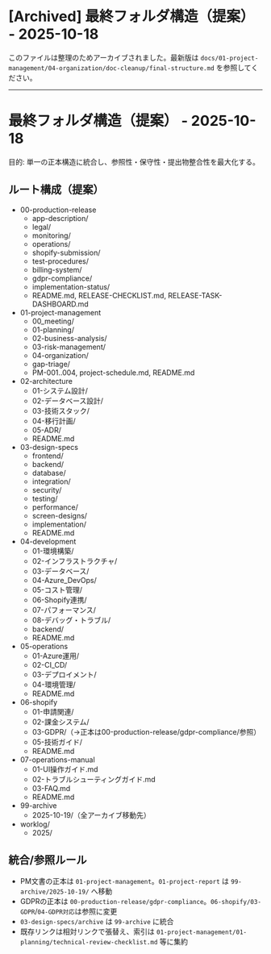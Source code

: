 # [Archived] 最終フォルダ構造（提案） - 2025-10-18

このファイルは整理のためアーカイブされました。最新版は `docs/01-project-management/04-organization/doc-cleanup/final-structure.md` を参照してください。

---

# 最終フォルダ構造（提案） - 2025-10-18

目的: 単一の正本構造に統合し、参照性・保守性・提出物整合性を最大化する。

## ルート構成（提案）
- 00-production-release
  - app-description/
  - legal/
  - monitoring/
  - operations/
  - shopify-submission/
  - test-procedures/
  - billing-system/
  - gdpr-compliance/
  - implementation-status/
  - README.md, RELEASE-CHECKLIST.md, RELEASE-TASK-DASHBOARD.md
- 01-project-management
  - 00_meeting/
  - 01-planning/
  - 02-business-analysis/
  - 03-risk-management/
  - 04-organization/
  - gap-triage/
  - PM-001..004, project-schedule.md, README.md
- 02-architecture
  - 01-システム設計/
  - 02-データベース設計/
  - 03-技術スタック/
  - 04-移行計画/
  - 05-ADR/
  - README.md
- 03-design-specs
  - frontend/
  - backend/
  - database/
  - integration/
  - security/
  - testing/
  - performance/
  - screen-designs/
  - implementation/
  - README.md
- 04-development
  - 01-環境構築/
  - 02-インフラストラクチャ/
  - 03-データベース/
  - 04-Azure_DevOps/
  - 05-コスト管理/
  - 06-Shopify連携/
  - 07-パフォーマンス/
  - 08-デバッグ・トラブル/
  - backend/
  - README.md
- 05-operations
  - 01-Azure運用/
  - 02-CI_CD/
  - 03-デプロイメント/
  - 04-環境管理/
  - README.md
- 06-shopify
  - 01-申請関連/
  - 02-課金システム/
  - 03-GDPR/（→正本は00-production-release/gdpr-compliance/参照）
  - 05-技術ガイド/
  - README.md
- 07-operations-manual
  - 01-UI操作ガイド.md
  - 02-トラブルシューティングガイド.md
  - 03-FAQ.md
  - README.md
- 99-archive
  - 2025-10-19/（全アーカイブ移動先）
- worklog/
  - 2025/

## 統合/参照ルール
- PM文書の正本は `01-project-management`。`01-project-report` は `99-archive/2025-10-19/` へ移動
- GDPRの正本は `00-production-release/gdpr-compliance`。`06-shopify/03-GDPR`/`04-GDPR対応`は参照に変更
- `03-design-specs/archive` は `99-archive` に統合
- 既存リンクは相対リンクで張替え、索引は `01-project-management/01-planning/technical-review-checklist.md` 等に集約
